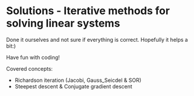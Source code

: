 # Solutions - Iterative methods for solving linear systems
Done it ourselves and not sure if everything is correct. Hopefully it helps a bit:) 

Have fun with coding!

Covered concepts:
* Richardson iteration (Jacobi, Gauss_Seicdel & SOR)
* Steepest descent & Conjugate gradient descent
